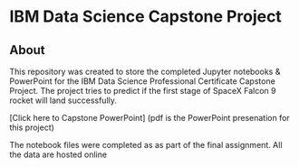 # IBM Data Science Capstone Project

## About

This repository was created to store the completed Jupyter notebooks & PowerPoint for the IBM Data Science Professional Certificate Capstone Project. The project tries to predict if the first stage of SpaceX Falcon 9 rocket will land successfully.

[Click here to Capstone PowerPoint] (pdf is the PowerPoint presenation for this project)

The notebook files were completed as as part of the final assignment. All the data are hosted online
